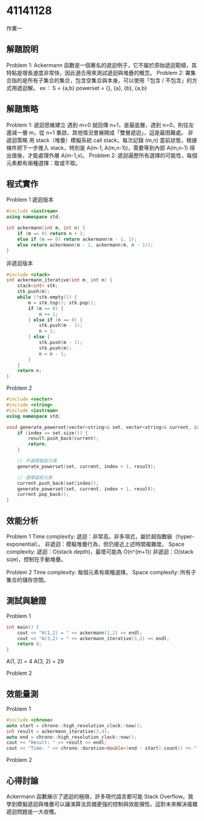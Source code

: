 # 41141128

作業一
## 解題說明
Problem 1:
Ackermann 函數是一個著名的遞迴例子，它不屬於原始遞迴範疇，其特點是增長速度非常快，因此適合用來測試遞迴與堆疊的概念。
Problem 2:
冪集合指的是所有子集合的集合，包含空集合與本身。可以使用「包含 / 不包含」的方式用遞迴解。
ex：
S = {a,b}
powerset = {}, {a}, {b}, {a,b}

## 解題策略
Problem 1:
遞迴思維建立
遇到 m=0 就回傳 n+1，是最底層，遇到 n=0，則往左邊減一層 m，從 n=1 重啟，其他情況會展開成「雙層遞迴」，這是最困難處。
非遞迴策略
用 stack（堆疊）模擬系統 call stack，每次記錄 (m,n) 當前狀態，根據條件把下一步推入 stack，特別是 A(m-1, A(m,n-1))，需要等到內部 A(m,n-1) 得出值後，才能處理外層 A(m-1,x)。
Problem 2:
遞迴遍歷所有選擇的可能性，每個元素都有兩種選擇：取或不取。

## 程式實作
Problem 1
遞迴版本
```cpp
#include <iostream>
using namespace std;

int ackermann(int m, int n) {
    if (m == 0) return n + 1;
    else if (n == 0) return ackermann(m - 1, 1);
    else return ackermann(m - 1, ackermann(m, n - 1));
}
```
非遞迴版本
```cpp
#include <stack>
int ackermann_iterative(int m, int n) {
    stack<int> stk;
    stk.push(m);
    while (!stk.empty()) {
        m = stk.top(); stk.pop();
        if (m == 0) {
            n += 1;
        } else if (n == 0) {
            stk.push(m - 1);
            n = 1;
        } else {
            stk.push(m - 1);
            stk.push(m);
            n = n - 1;
        }
    }
    return n;
}
```
Problem 2
```cpp
#include <vector>
#include <string>
#include <iostream>
using namespace std;

void generate_powerset(vector<string>& set, vector<string>& current, int index, vector<vector<string>>& result) {
    if (index == set.size()) {
        result.push_back(current);
        return;
    }

    // 不選擇當前元素
    generate_powerset(set, current, index + 1, result);

    // 選擇當前元素
    current.push_back(set[index]);
    generate_powerset(set, current, index + 1, result);
    current.pop_back();
}
```

## 效能分析
Problem 1
Time complexity:
遞迴：非常高，非多項式，屬於超指數級（hyper-exponential）。
非遞迴：模擬堆疊行為，但仍接近上述時間複雜度。
Space complexity:
遞迴：O(stack depth)，最壞可能為 O(n^(m+1))
非遞迴：O(stack size)，控制在手動堆疊。

Problem 2
Time complexity: 每個元素有兩種選擇。
Space complexity: 所有子集合的儲存空間。


## 測試與驗證
Problem 1
```cpp
int main() {
    cout << "A(1,2) = " << ackermann(1,2) << endl;
    cout << "A(3,2) = " << ackermann_iterative(3,2) << endl;
    return 0;
}
```

A(1, 2) = 4
A(3, 2) = 29

Problem 2

## 效能量測
Problem 1

```cpp
#include <chrono>
auto start = chrono::high_resolution_clock::now();
int result = ackermann_iterative(3,4);
auto end = chrono::high_resolution_clock::now();
cout << "Result: " << result << endl;
cout << "Time: " << chrono::duration<double>(end - start).count() << " sec" << endl;
```
Problem 2

## 心得討論
Ackermann 函數展示了遞迴的極限，許多現代語言都可能 Stack Overflow。我學到模擬遞迴與堆疊可以讓演算法具備更強的控制與效能彈性。這對未來解決複雜遞迴問題是一大收穫。






















